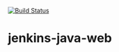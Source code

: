 [![Build Status](https://dev.azure.com/PartsUnlimited88/KotlinMultiApp/_apis/build/status/KotlinMultiApp-Android-CI%20(1)?branchName=master)](https://dev.azure.com/PartsUnlimited88/KotlinMultiApp/_build/latest?definitionId=12&branchName=master)

# jenkins-java-web
